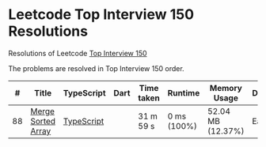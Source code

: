 # Leetcode Top Interview 150 Resolutions

Resolutions of Leetcode [Top Interview 150](https://leetcode.com/studyplan/top-interview-150/)

The problems are resolved in Top Interview 150 order.

| # | Title | TypeScript | Dart | Time taken | Runtime | Memory Usage | Difficulty |
|---| ----- | ---------- | ---- | ---------- | ------- | ------------ | ---------- |
| 88 | [Merge Sorted Array](https://leetcode.com/problems/merge-sorted-array/) | [TypeScript](./problems/01-array-string/88-merge-sorted-array/) |  | 31 m 59 s | 0 ms (100%) | 52.04 MB (12.37%) | Easy |
